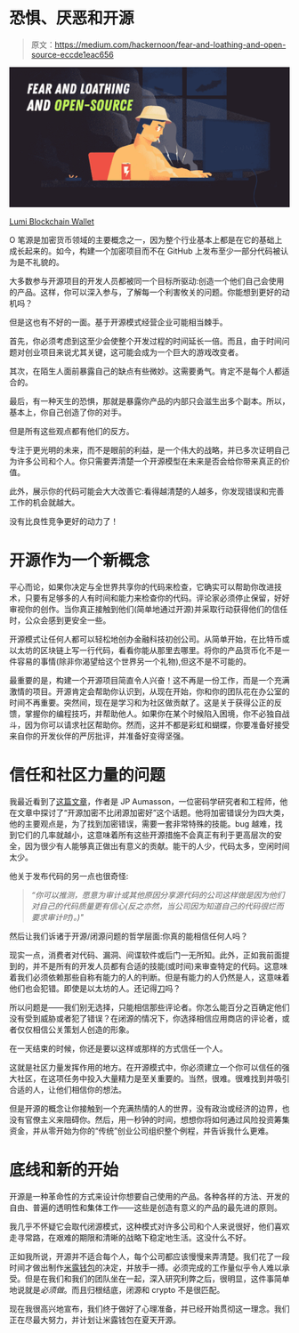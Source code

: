 # 恐惧、厌恶和开源

> 原文：<https://medium.com/hackernoon/fear-and-loathing-and-open-source-eccde1eac656>

![](img/8b95ad712b339ad578c63f8d9a0f6f2d.png)

[Lumi Blockchain Wallet](https://medium.com/u/f775804fe8ed?source=post_page-----eccde1eac656--------------------------------)

O 笔源是加密货币领域的主要概念之一，因为整个行业基本上都是在它的基础上成长起来的。如今，构建一个加密项目而不在 GitHub 上发布至少一部分代码被认为是不礼貌的。

大多数参与开源项目的开发人员都被同一个目标所驱动:创造一个他们自己会使用的产品。这样，你可以深入参与，了解每一个利害攸关的问题。你能想到更好的动机吗？

但是这也有不好的一面。基于开源模式经营企业可能相当棘手。

首先，你必须考虑到这至少会使整个开发过程的时间延长一倍。而且，由于时间问题对创业项目来说尤其关键，这可能会成为一个巨大的游戏改变者。

其次，在陌生人面前暴露自己的缺点有些微妙。这需要勇气。肯定不是每个人都适合的。

最后，有一种天生的恐惧，那就是暴露你产品的内部只会滋生出多个副本。所以，基本上，你自己创造了你的对手。

但是所有这些观点都有他们的反方。

专注于更光明的未来，而不是眼前的利益，是一个伟大的战略，并已多次证明自己为许多公司和个人。你只需要弄清楚一个开源模型在未来是否会给你带来真正的价值。

此外，展示你的代码可能会大大改善它:看得越清楚的人越多，你发现错误和完善工作的机会就越大。

没有比良性竞争更好的动力了！

# **开源作为一个新概念**

平心而论，如果你决定与全世界共享你的代码来检查，它确实可以帮助你改进技术，只要有足够多的人有时间和能力来检查你的代码。评论家必须停止保留，好好审视你的创作。当你真正接触到他们(简单地通过开源)并采取行动获得他们的信任时，公众会感到更安全一些。

开源模式让任何人都可以轻松地创办金融科技初创公司。从简单开始，在比特币或以太坊的区块链上写一行代码，看看你能从那里去哪里。将你的产品货币化不是一件容易的事情(除非你渴望给这个世界另一个礼物),但这不是不可能的。

最重要的是，构建一个开源项目简直令人兴奋！这不再是一份工作，而是一个充满激情的项目。开源肯定会帮助你认识到，从现在开始，你和你的团队花在办公室的时间不再重要。突然间，现在是学习和为社区做贡献了。这是关于获得公正的反馈，掌握你的编程技巧，并帮助他人。如果你在某个时候陷入困境，你不必独自战斗，因为你可以请求社区帮助你。然而，这并不都是彩虹和蝴蝶，你要准备好接受来自你的开发伙伴的严厉批评，并准备好变得坚强。

# **信任和社区力量的问题**

我最近看到了[这篇文章](https://research.kudelskisecurity.com/2018/10/02/open-source-crypto-is-no-better-than-closed-source-crypto/)，作者是 JP Aumasson，一位密码学研究者和工程师，他在文章中探讨了“开源加密不比闭源加密好”这个话题。他将加密错误分为四大类，他的主要观点是，为了找到加密错误，需要一套非常特殊的技能。bug 越难，找到它们的几率就越小，这意味着所有这些开源措施不会真正有利于更高层次的安全，因为很少有人能够真正做出有意义的贡献。能干的人少，代码太多，空闲时间太少。

他关于发布代码的另一点也很奇怪:

> *“你可以推测，愿意为审计或其他原因分享源代码的公司这样做是因为他们对自己的代码质量更有信心(反之亦然，当公司因为知道自己的代码很烂而要求审计时)。)"*

然后让我们诉诸于开源/闭源问题的哲学层面:你真的能相信任何人吗？

现实一点，消费者对代码、漏洞、间谍软件或后门一无所知。此外，正如我前面提到的，并不是所有的开发人员都有合适的技能(或时间)来审查特定的代码。这意味着我们必须依赖那些自称有能力的人的判断。但是有能力的人仍然是人，这意味着他们也会犯错。即使是以太坊的人。还记得[刀](/@MyPaoG/explaining-the-dao-exploit-for-beginners-in-solidity-80ee84f0d470)吗？

所以问题是——我们别无选择，只能相信那些评论者。你怎么能百分之百确定他们没有受到威胁或者犯了错误？在闭源的情况下，你选择相信应用商店的评论者，或者仅仅相信公关策划人创造的形象。

在一天结束的时候，你还是要以这样或那样的方式信任一个人。

这就是社区力量发挥作用的地方。在开源模式中，你必须建立一个你可以信任的强大社区，在这项任务中投入大量精力是至关重要的。当然，很难。很难找到并吸引合适的人，让他们相信你的想法。

但是开源的概念让你接触到一个充满热情的人的世界，没有政治或经济的边界，也没有官僚主义来阻碍你。然后，用一秒钟的时间，想想你将如何通过风险投资筹集资金，并从零开始为你的“传统”创业公司组织整个例程，并告诉我什么更难。

# **底线和新的开始**

开源是一种革命性的方式来设计你想要自己使用的产品。各种各样的方法、开发的自由、普遍的透明性和集体工作——这些是创造有意义的产品的最先进的原则。

我几乎不怀疑它会取代闭源模式，这种模式对许多公司和个人来说很好，他们喜欢走寻常路，在艰难的期限和清晰的战略下稳定地生活。这没什么不好。

正如我所说，开源并不适合每个人，每个公司都应该慢慢来弄清楚。我们花了一段时间才做出制作[米露钱包](https://lumiwallet.onelink.me/cCHr/dd4c973b)的决定，并放手一搏。必须完成的工作量似乎令人难以承受。但是在我们和我们的团队坐在一起，深入研究利弊之后，很明显，这件事简单地说就是*必须做*。而且归根结底，闭源和 crypto 不是很匹配。

现在我很高兴地宣布，我们终于做好了心理准备，并已经开始贯彻这一理念。我们正在尽最大努力，并计划让米露钱包在夏天开源。